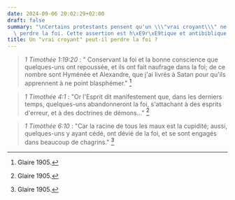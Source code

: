 ```yaml
---
date: 2024-09-06 20:02:29+02:00
draft: false
summary: "\nCertains protestants pensent qu'un \\\"vrai croyant\\\" ne pourra jamais\
  \ perdre la foi. Cette assertion est h\xE9r\xE9tique et antibiblique.\n"
title: Un "vrai croyant" peut-il perdre la foi ?
---
```



> *1 Timothée 1:19:20* : " Conservant la foi et la bonne conscience que quelques-uns ont repoussée, et ils ont fait naufrage dans la foi; de ce nombre sont Hyménée et Alexandre, que j'ai livrés à Satan pour qu'ils apprennent à ne point blasphémer." [^1]

[^1]: Glaire 1905.

> *1 Timothée 4:1* : "Or l'Esprit dit manifestement que, dans les derniers temps, quelques-uns abandonneront la foi, s'attachant à des esprits d'erreur, et à des doctrines de démons..." [^2]

[^2]: Glaire 1905.

> *1 Timothée 6:10* : "Car la racine de tous les maux est la cupidité; aussi, quelques-uns y ayant cédé, ont dévié de la foi, et se sont engagés dans beaucoup de chagrins." [^3]

[^3]: Glaire 1905.
